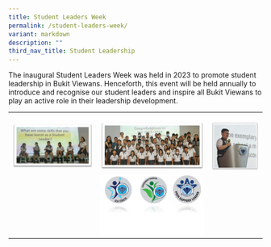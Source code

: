 ```yaml
---
title: Student Leaders Week
permalink: /student-leaders-week/
variant: markdown
description: ""
third_nav_title: Student Leadership
---
```

<p>The inaugural Student Leaders Week was held in 2023 to promote student
leadership in Bukit Viewans.&nbsp;Henceforth, this event will be held annually
to introduce and recognise our student leaders and inspire all Bukit Viewans
to play an active role in their leadership development.</p>
<table style="minWidth: 75px">
<colgroup>
<col>
<col>
<col>
</colgroup>
<tbody>
<tr>
<th rowspan="1" colspan="1">
<p></p>
<div class="isomer-image-wrapper">
<img style="width: 100%" height="auto" width="100%" alt="" src="/images/BVPS Experience/Student Leadership/Forum_About_Leadership_skills.jpg">
</div>
</th>
<th rowspan="1" colspan="1">
<p></p>
<div class="isomer-image-wrapper">
<img style="width: 100%" height="auto" width="100%" alt="" src="/images/BVPS Experience/Student Leadership/Annual_Appt_of_Tier_2_Leaders.jpg">
</div>
</th>
<th rowspan="1" colspan="1">
<p></p>
<div class="isomer-image-wrapper">
<img style="width: 100%" height="auto" width="100%" alt="" src="/images/BVPS Experience/Student Leadership/Head_Prefect_Speech.jpg">
</div>
</th>
</tr>
<tr>
<td rowspan="1" colspan="1">
<p></p>
</td>
<td rowspan="1" colspan="1">
<div class="isomer-image-wrapper">
<img style="width: 100%" height="auto" width="100%" alt="" src="/images/BVPS Experience/Student Leadership/Leaders_Badge.png">
</div>
</td>
<td rowspan="1" colspan="1">
<p></p>
</td>
</tr>
</tbody>
</table>
